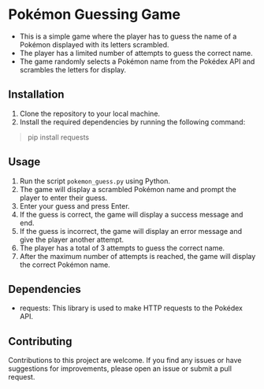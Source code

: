 # Pokémon Guessing Game

- This is a simple game where the player has to guess the name of a Pokémon displayed with its letters scrambled. 
- The player has a limited number of attempts to guess the correct name. 
- The game randomly selects a Pokémon name from the Pokédex API and scrambles the letters for display.

## Installation

1. Clone the repository to your local machine.
2. Install the required dependencies by running the following command:

> pip install requests

## Usage

1. Run the script `pokemon_guess.py` using Python.
2. The game will display a scrambled Pokémon name and prompt the player to enter their guess.
3. Enter your guess and press Enter.
4. If the guess is correct, the game will display a success message and end.
5. If the guess is incorrect, the game will display an error message and give the player another attempt.
6. The player has a total of 3 attempts to guess the correct name.
7. After the maximum number of attempts is reached, the game will display the correct Pokémon name.

## Dependencies

- requests: This library is used to make HTTP requests to the Pokédex API.

## Contributing

Contributions to this project are welcome. If you find any issues or have suggestions for improvements, please open an issue or submit a pull request.

